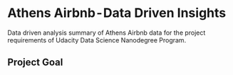 # Athens Airbnb - Data Driven Insights
Data driven analysis summary of Athens Airbnb data for the project requirements of Udacity Data Science Nanodegree Program.

## Project Goal


